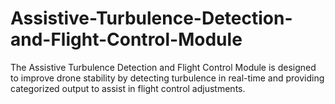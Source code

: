 # Assistive-Turbulence-Detection-and-Flight-Control-Module
The Assistive Turbulence Detection and Flight Control Module is designed to improve drone stability by detecting turbulence in real-time and providing categorized output to assist in flight control adjustments.
